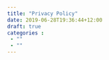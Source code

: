 ```yaml
---
title: "Privacy Policy"
date: 2019-06-28T19:36:44+12:00
draft: true
categories :
 - ""
 - ""
---
```


